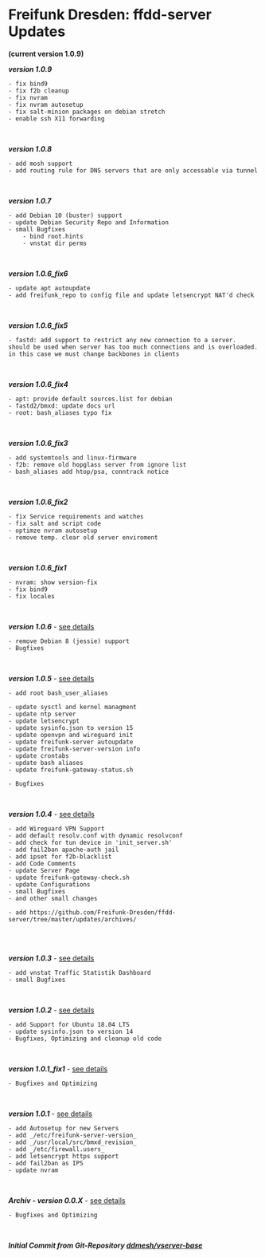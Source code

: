 # Freifunk Dresden: ffdd-server Updates
**(current version 1.0.9)**
<br/>

_**version 1.0.9**_

	- fix bind9
	- fix f2b cleanup
	- fix nvram
	- fix nvram autosetup
	- fix salt-minion packages on debian stretch
	- enable ssh X11 forwarding

<br/>

_**version 1.0.8**_

	- add mosh support
	- add routing rule for DNS servers that are only accessable via tunnel

<br/>

_**version 1.0.7**_

	- add Debian 10 (buster) support
	- update Debian Security Repo and Information
	- small Bugfixes
		- bind root.hints
		- vnstat dir perms

<br/>

_**version 1.0.6_fix6**_

	- update apt autoupdate
	- add freifunk_repo to config file and update letsencrypt NAT'd check

<br/>

_**version 1.0.6_fix5**_

	- fastd: add support to restrict any new connection to a server. should be used when server has too much connections and is overloaded. in this case we must change backbones in clients

<br/>

_**version 1.0.6_fix4**_

	- apt: provide default sources.list for debian
	- fastd2/bmxd: update docs url
	- root: bash_aliases typo fix

<br/>

_**version 1.0.6_fix3**_

	- add systemtools and linux-firmware
	- f2b: remove old hopglass server from ignore list
	- bash_aliases add htop/psa, conntrack notice

<br/>

_**version 1.0.6_fix2**_

	- fix Service requirements and watches
	- fix salt and script code
	- optimze nvram autosetup
	- remove temp. clear old server enviroment

<br/>

_**version 1.0.6_fix1**_

	- nvram: show version-fix
	- fix bind9
	- fix locales

<br/>

_**version 1.0.6**_ - [see details](https://github.com/Freifunk-Dresden/ffdd-server/tree/master/updates/v1.0.6.md)

	- remove Debian 8 (jessie) support
	- Bugfixes

<br/>

_**version 1.0.5**_ - [see details](https://github.com/Freifunk-Dresden/ffdd-server/tree/master/updates/v1.0.5.md)

	- add root bash_user_aliases

	- update sysctl and kernel managment
	- update ntp server
	- update letsencrypt
	- update sysinfo.json to version 15
	- update openvpn and wireguard init
	- update freifunk-server autoupdate
	- update freifunk-server-version info
	- update crontabs
	- update bash aliases
	- update freifunk-gateway-status.sh

	- Bugfixes

<br/>

_**version 1.0.4**_ - [see details](https://github.com/Freifunk-Dresden/ffdd-server/tree/master/updates/v1.0.4.md)

	- add Wireguard VPN Support
	- add default resolv.conf with dynamic resolvconf
	- add check for tun device in 'init_server.sh'
	- add fail2ban apache-auth jail
	- add ipset for f2b-blacklist
	- add Code Comments
	- update Server Page
	- update freifunk-gateway-check.sh
	- update Configurations
	- small Bugfixes
	- and other small changes

	- add https://github.com/Freifunk-Dresden/ffdd-server/tree/master/updates/archives/
<br/>

<br/>

_**version 1.0.3**_ - [see details](https://github.com/Freifunk-Dresden/ffdd-server/tree/master/updates/v1.0.3.md)

	- add vnstat Traffic Statistik Dashboard
	- small Bugfixes
<br/>

_**version 1.0.2**_ - [see details](https://github.com/Freifunk-Dresden/ffdd-server/tree/master/updates/v1.0.2.md)

	- add Support for Ubuntu 18.04 LTS
	- update sysinfo.json to version 14
	- Bugfixes, Optimizing and cleanup old code
<br/>

_**version 1.0.1_fix1**_ - [see details](https://github.com/Freifunk-Dresden/ffdd-server/tree/master/updates/v1.0.1_fix1.md)

	- Bugfixes and Optimizing
<br/>

_**version 1.0.1**_ - [see details](https://github.com/Freifunk-Dresden/ffdd-server/tree/master/updates/v1.0.1.md)

	- add Autosetup for new Servers
	- add _/etc/freifunk-server-version_
	- add _/usr/local/src/bmxd_revision_
	- add _/etc/firewall.users_
	- add letsencrypt https support
	- add fail2ban as IPS
	- update nvram
<br/>

_**Archiv - version 0.0.X**_ - [see details](https://github.com/Freifunk-Dresden/ffdd-server/tree/master/updates/archives/v0.0.X/archiv_v0.0.X.md)

	- Bugfixes and Optimizing
<br/>

_**Initial Commit from Git-Repository [ddmesh/vserver-base](https://github.com/ddmesh/vserver-base)**_
